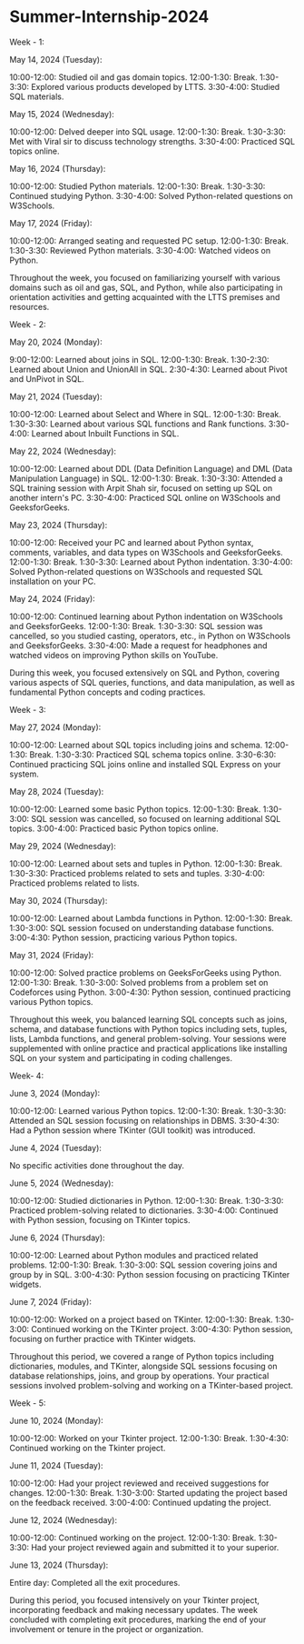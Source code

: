 # Summer-Internship-2024
Week - 1:

May 14, 2024 (Tuesday):

10:00-12:00: Studied oil and gas domain topics.
12:00-1:30: Break.
1:30-3:30: Explored various products developed by LTTS.
3:30-4:00: Studied SQL materials.

May 15, 2024 (Wednesday):

10:00-12:00: Delved deeper into SQL usage.
12:00-1:30: Break.
1:30-3:30: Met with Viral sir to discuss technology strengths.
3:30-4:00: Practiced SQL topics online.

May 16, 2024 (Thursday):

10:00-12:00: Studied Python materials.
12:00-1:30: Break.
1:30-3:30: Continued studying Python.
3:30-4:00: Solved Python-related questions on W3Schools.

May 17, 2024 (Friday):

10:00-12:00: Arranged seating and requested PC setup.
12:00-1:30: Break.
1:30-3:30: Reviewed Python materials.
3:30-4:00: Watched videos on Python.

Throughout the week, you focused on familiarizing yourself with various domains such as oil and gas, SQL, and Python, while also participating in orientation activities and getting acquainted with the LTTS premises and resources.




Week - 2:




May 20, 2024 (Monday):

9:00-12:00: Learned about joins in SQL.
12:00-1:30: Break.
1:30-2:30: Learned about Union and UnionAll in SQL.
2:30-4:30: Learned about Pivot and UnPivot in SQL.

May 21, 2024 (Tuesday):

10:00-12:00: Learned about Select and Where in SQL.
12:00-1:30: Break.
1:30-3:30: Learned about various SQL functions and Rank functions.
3:30-4:00: Learned about Inbuilt Functions in SQL.

May 22, 2024 (Wednesday):

10:00-12:00: Learned about DDL (Data Definition Language) and DML (Data Manipulation Language) in SQL.
12:00-1:30: Break.
1:30-3:30: Attended a SQL training session with Arpit Shah sir, focused on setting up SQL on another intern's PC.
3:30-4:00: Practiced SQL online on W3Schools and GeeksforGeeks.

May 23, 2024 (Thursday):

10:00-12:00: Received your PC and learned about Python syntax, comments, variables, and data types on W3Schools and GeeksforGeeks.
12:00-1:30: Break.
1:30-3:30: Learned about Python indentation.
3:30-4:00: Solved Python-related questions on W3Schools and requested SQL installation on your PC.

May 24, 2024 (Friday):

10:00-12:00: Continued learning about Python indentation on W3Schools and GeeksforGeeks.
12:00-1:30: Break.
1:30-3:30: SQL session was cancelled, so you studied casting, operators, etc., in Python on W3Schools and GeeksforGeeks.
3:30-4:00: Made a request for headphones and watched videos on improving Python skills on YouTube.

During this week, you focused extensively on SQL and Python, covering various aspects of SQL queries, functions, and data manipulation, as well as fundamental Python concepts and coding practices.




Week - 3:




May 27, 2024 (Monday):

10:00-12:00: Learned about SQL topics including joins and schema.
12:00-1:30: Break.
1:30-3:30: Practiced SQL schema topics online.
3:30-6:30: Continued practicing SQL joins online and installed SQL Express on your system.

May 28, 2024 (Tuesday):

10:00-12:00: Learned some basic Python topics.
12:00-1:30: Break.
1:30-3:00: SQL session was cancelled, so focused on learning additional SQL topics.
3:00-4:00: Practiced basic Python topics online.

May 29, 2024 (Wednesday):

10:00-12:00: Learned about sets and tuples in Python.
12:00-1:30: Break.
1:30-3:30: Practiced problems related to sets and tuples.
3:30-4:00: Practiced problems related to lists.

May 30, 2024 (Thursday):

10:00-12:00: Learned about Lambda functions in Python.
12:00-1:30: Break.
1:30-3:00: SQL session focused on understanding database functions.
3:00-4:30: Python session, practicing various Python topics.

May 31, 2024 (Friday):

10:00-12:00: Solved practice problems on GeeksForGeeks using Python.
12:00-1:30: Break.
1:30-3:00: Solved problems from a problem set on Codeforces using Python.
3:00-4:30: Python session, continued practicing various Python topics.

Throughout this week, you balanced learning SQL concepts such as joins, schema, and database functions with Python topics including sets, tuples, lists, Lambda functions, and general problem-solving. Your sessions were supplemented with online practice and practical applications like installing SQL on your system and participating in coding challenges.




Week- 4:




June 3, 2024 (Monday):

10:00-12:00: Learned various Python topics.
12:00-1:30: Break.
1:30-3:30: Attended an SQL session focusing on relationships in DBMS.
3:30-4:30: Had a Python session where TKinter (GUI toolkit) was introduced.

June 4, 2024 (Tuesday):

No specific activities done throughout the day.

June 5, 2024 (Wednesday):

10:00-12:00: Studied dictionaries in Python.
12:00-1:30: Break.
1:30-3:30: Practiced problem-solving related to dictionaries.
3:30-4:00: Continued with Python session, focusing on TKinter topics.

June 6, 2024 (Thursday):

10:00-12:00: Learned about Python modules and practiced related problems.
12:00-1:30: Break.
1:30-3:00: SQL session covering joins and group by in SQL.
3:00-4:30: Python session focusing on practicing TKinter widgets.

June 7, 2024 (Friday):

10:00-12:00: Worked on a project based on TKinter.
12:00-1:30: Break.
1:30-3:00: Continued working on the TKinter project.
3:00-4:30: Python session, focusing on further practice with TKinter widgets.

Throughout this period, we covered a range of Python topics including dictionaries, modules, and TKinter, alongside SQL sessions focusing on database relationships, joins, and group by operations. Your practical sessions involved problem-solving and working on a TKinter-based project.




Week - 5:




June 10, 2024 (Monday):

10:00-12:00: Worked on your Tkinter project.
12:00-1:30: Break.
1:30-4:30: Continued working on the Tkinter project.

June 11, 2024 (Tuesday):

10:00-12:00: Had your project reviewed and received suggestions for changes.
12:00-1:30: Break.
1:30-3:00: Started updating the project based on the feedback received.
3:00-4:00: Continued updating the project.

June 12, 2024 (Wednesday):

10:00-12:00: Continued working on the project.
12:00-1:30: Break.
1:30-3:30: Had your project reviewed again and submitted it to your superior.

June 13, 2024 (Thursday):

Entire day: Completed all the exit procedures.

During this period, you focused intensively on your Tkinter project, incorporating feedback and making necessary updates. The week concluded with completing exit procedures, marking the end of your involvement or tenure in the project or organization.







